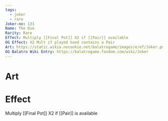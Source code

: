 ```yaml
---
tags:
  - joker
  - rare
Joker-no: 131
Name: The Duo
Rarity: Rare
Effect: Multiply [[Final Pot]] X2 if [[Pair]] available
OG Effect: X2 Mult if played hand contains a Pair
Art: https://static.wikia.nocookie.net/balatrogame/images/e/ef/Joker.png/revision/latest?cb=20230925003651
OG Balatro Wiki Entry: https://balatrogame.fandom.com/wiki/Joker
---
```

# Art
# Effect
Multiply [[Final Pot]] X2 if [[Pair]] is available